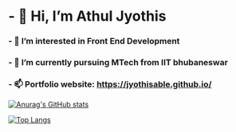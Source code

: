# - 👋 Hi, I’m Athul Jyothis
### - 👀 I’m interested in Front End Development
### - 🌱 I’m currently pursuing MTech from IIT bhubaneswar
### - 📫 Portfolio website: https://jyothisable.github.io/

[![Anurag's GitHub stats](https://github-readme-stats.vercel.app/api?username=jyothisable)](https://github.com/anuraghazra/github-readme-stats)

[![Top Langs](https://github-readme-stats.vercel.app/api/top-langs/?username=jyothisable)](https://github.com/anuraghazra/github-readme-stats)<!---
jyothisable/jyothisable is a ✨ special ✨ repository because its `README.md` (this file) appears on your GitHub profile.
You can click the Preview link to take a look at your changes.
--->
